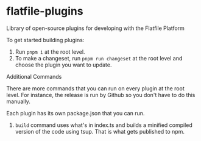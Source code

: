 # flatfile-plugins

Library of open-source plugins for developing with the Flatfile Platform

To get started building plugins:

1. Run `pnpm i` at the root level.
2. To make a changeset, run `pnpm run changeset` at the root level and choose the plugin you want to update.

Additional Commands

There are more commands that you can run on every plugin at the root level. For instance, the release is run by Github so you don't have to do this manually.


Each plugin has its own package.json that you can run.

1. `build` command uses what's in index.ts and builds a minified compiled version of the code using tsup. That is what gets published to npm.